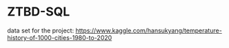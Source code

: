# ZTBD-SQL
data set for the project: https://www.kaggle.com/hansukyang/temperature-history-of-1000-cities-1980-to-2020
